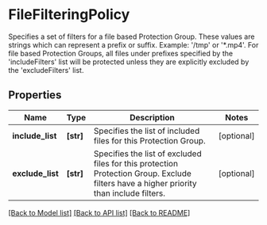 # FileFilteringPolicy

Specifies a set of filters for a file based Protection Group. These values are strings which can represent a prefix or suffix. Example: '/tmp' or '*.mp4'. For file based Protection Groups, all files under prefixes specified by the 'includeFilters' list will be protected unless they are explicitly excluded by the 'excludeFilters' list.

## Properties
Name | Type | Description | Notes
------------ | ------------- | ------------- | -------------
**include_list** | **[str]** | Specifies the list of included files for this Protection Group. | [optional] 
**exclude_list** | **[str]** | Specifies the list of excluded files for this protection Protection Group. Exclude filters have a higher priority than include filters. | [optional] 

[[Back to Model list]](../README.md#documentation-for-models) [[Back to API list]](../README.md#documentation-for-api-endpoints) [[Back to README]](../README.md)


